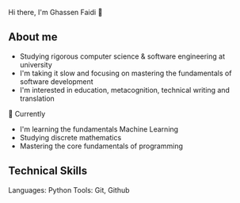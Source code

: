 Hi there, I'm Ghassen Faidi 👋

## About me
- Studying rigorous computer science & software engineering at university  
- I'm taking it slow and focusing on mastering the fundamentals of software development  
- I'm interested in education, metacognition, technical writing and translation

🌱 Currently 
- I'm learning the fundamentals Machine Learning
- Studying discrete mathematics
- Mastering the core fundamentals of programming

## Technical Skills
Languages: Python
Tools: Git, Github

